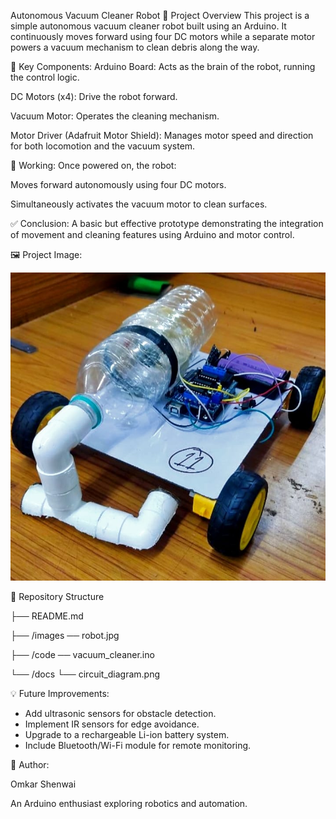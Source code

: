 Autonomous Vacuum Cleaner Robot
🧹 Project Overview
This project is a simple autonomous vacuum cleaner robot built using an Arduino. It continuously moves forward using four DC motors while a separate motor powers a vacuum mechanism to clean debris along the way.

🔧 Key Components:
Arduino Board: Acts as the brain of the robot, running the control logic.

DC Motors (x4): Drive the robot forward.

Vacuum Motor: Operates the cleaning mechanism.

Motor Driver (Adafruit Motor Shield): Manages motor speed and direction for both locomotion and the vacuum system.

🚀 Working:
Once powered on, the robot:

Moves forward autonomously using four DC motors.

Simultaneously activates the vacuum motor to clean surfaces.

✅ Conclusion:
A basic but effective prototype demonstrating the integration of movement and cleaning features using Arduino and motor control.

🖼️ Project Image:

![image alt](https://github.com/OmkarShenwai865/Vaccum-Cleaner-Robot-Arduino-Project/blob/f0b3bd7bdf866e55061598da15a70573b18ad605/arduinoproject.jpg)

📂 Repository Structure

├── README.md

├── /images
   ── robot.jpg

├── /code
   ── vacuum_cleaner.ino

└── /docs
    └── circuit_diagram.png

💡 Future Improvements:

- Add ultrasonic sensors for obstacle detection.
- Implement IR sensors for edge avoidance.
- Upgrade to a rechargeable Li-ion battery system.
- Include Bluetooth/Wi-Fi module for remote monitoring.

🧠 Author:

Omkar Shenwai

An Arduino enthusiast exploring robotics and automation.
